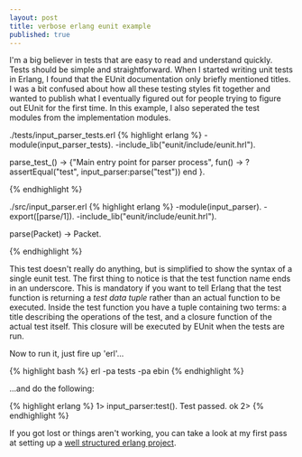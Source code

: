 ```yaml
---
layout: post
title: verbose erlang eunit example
published: true
---
```


I'm a big believer in tests that are easy to read and understand quickly. Tests should be simple and straightforward. When I started writing unit tests in Erlang, I found that the EUnit documentation only briefly mentioned titles. I was a bit confused about how all these testing styles fit together and wanted to publish what I eventually figured out for people trying to figure out EUnit for the first time. In this example, I also seperated the test modules from the implementation modules.

./tests/input_parser_tests.erl
{% highlight erlang %}
-module(input_parser_tests).
-include_lib("eunit/include/eunit.hrl").

parse_test_() ->
	{"Main entry point for parser process",
		fun() ->
			?assertEqual("test", input_parser:parse("test"))
		end
	}.

{% endhighlight %}

./src/input_parser.erl
{% highlight erlang %}
-module(input_parser).
-export([parse/1]).
-include_lib("eunit/include/eunit.hrl").

parse(Packet) ->
	Packet.	

{% endhighlight %}

This test doesn't really do anything, but is simplified to show the syntax of a single eunit test. The first thing to notice is that the test function name ends in an underscore. This is mandatory if you want to tell Erlang that the test function is returning a _test data tuple_ rather than an actual function to be executed. Inside the test function you have a tuple containing two terms: a title describing the operations of the test, and a closure function of the actual test itself. This closure will be executed by EUnit when the tests are run.

Now to run it, just fire up 'erl'...

{% highlight bash %}
erl -pa tests -pa ebin
{% endhighlight %}

...and do the following:

{% highlight erlang %}
1> input_parser:test().
 Test passed.
ok
2>
{% endhighlight %}

If you got lost or things aren't working, you can take a look at my first pass at setting up a [well structured erlang project](http://github.com/blakesmith/emud).
